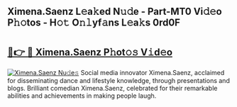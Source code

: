 ## Ximena.Saenz L𝚎a𝚔ed N𝚞𝚍e - Part-MT0 Vi𝚍𝚎o P𝚑𝚘tos - H𝚘𝚝 O𝚗𝚕yf𝚊ns L𝚎a𝚔s 0rd0F

# <h2><a href="http://kf6yd2.oniu.top/?m=Ximena.Saenz">🔗👉 🔴 Ximena.Saenz P𝚑ot𝚘𝚜 V𝚒d𝚎o</a></h2>

[![Ximena.Saenz Nu𝚍e𝚜](https://i.imgur.com/0qMVB7G.gif)](http://kf6yd2.oniu.top/?m=Ximena.Saenz)
Social media innovator Ximena.Saenz, acclaimed for disseminating dance and lifestyle knowledge, through presentations and blogs. Brilliant comedian Ximena.Saenz, celebrated for their remarkable abilities and achievements in making people laugh.  
